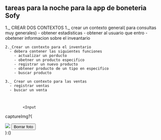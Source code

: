## tareas para la noche para la app de boneteria Sofy
  1._ CREAR DOS CONTEXTOS
    1._ crear un contexto general( para consultas muy generales)
      - obtener estadisticas
      - obtener al usuario que entro
      - obetener informacion sobre el inveantario


    2._Crear un contexto para el inventario
      - debera contener las siguientes funciones
        - actualizar un porducto
        - obetner un producto especifico
        - registrar un nuevo producto
        - obtener producto de un tipo en especifico
        - buscar producto

    3._ Crear un contexto para las ventas
      - registrar ventas
      - buscar un venta



			<Input
captureImg?(
				<div className="w-full rounded-lg h-[40rem] bg-[#f7f6f6] flex flex-col gap-5 justify-center items-center">
					<img className="w-[90%] h-[35rem]"	src={captureImg}/>
					<button onClick={handleDeleteImg} className='h-10 pr-5 pl-5 rounded-md bg-[#ff0f0f] text-[#fff] font-bold'>Borrar foto</button>
				</div>):(<ImageProduct setImg={setCaptureImg}/>)